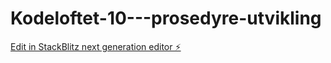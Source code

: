 # Kodeloftet-10---prosedyre-utvikling

[Edit in StackBlitz next generation editor ⚡️](https://stackblitz.com/~/github.com/EvyBettina/Kodeloftet-10---prosedyre-utvikling)